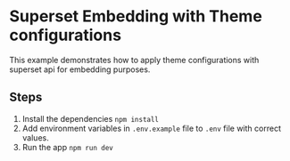 # Superset Embedding with Theme configurations

This example demonstrates how to apply theme configurations with superset api for embedding purposes.

## Steps
1. Install the dependencies `npm install`
2. Add environment variables in `.env.example` file to `.env` file with correct values.
3. Run the app `npm run dev`
